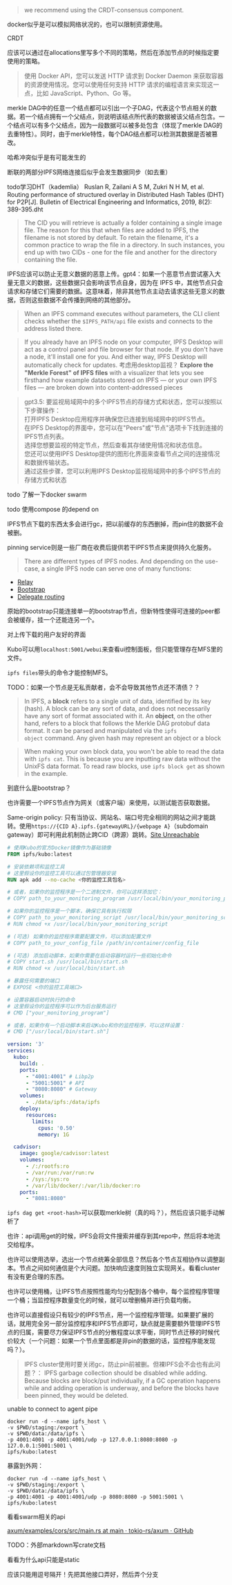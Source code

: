 

>we recommend using the CRDT-consensus component.

docker似乎是可以模拟网络状况的，也可以限制资源使用。

CRDT

应该可以通过在allocations里写多个不同的策略，然后在添加节点的时候指定要使用的策略。

>使用 Docker API，您可以发送 HTTP 请求到 Docker Daemon 来获取容器的资源使用情况。您可以使用任何支持 HTTP 请求的编程语言来实现这一点，比如 JavaScript、Python、Go 等。

merkle DAG中的任意一个结点都可以引出一个子DAG，代表这个节点相关的数据。若一个结点拥有一个父结点，则说明该结点所代表的数据被该父结点包含。一个结点可以有多个父结点，因为一段数据可以被多处包含（体现了merkle DAG的去重特性）。同时，由于merkle特性，每个DAG结点都可以检测其数据是否被篡改。

哈希冲突似乎是有可能发生的

断联的两部分IPFS网络连接后似乎会发生数据同步（如去重）

todo学习DHT（kademlia）  Ruslan R, Zailani A S M, Zukri N H M, et al. Routing performance of structured overlay in Distributed Hash Tables (DHT) for P2P[J]. Bulletin of Electrical Engineering and Informatics, 2019, 8(2): 389-395.dht

>The CID you will retrieve is actually a folder containing a single image file. The reason for this that when files are added to IPFS, the filename is not stored by default. To retain the filename, it's a common practice to wrap the file in a directory. In such instances, you end up with two CIDs - one for the file and another for the directory containing the file.

IPFS应该可以防止无意义数据的恶意上传。gpt4：如果一个恶意节点尝试塞入大量无意义的数据，这些数据只会影响该节点自身，因为在 IPFS 中，其他节点只会请求和存储它们需要的数据。这意味着，除非其他节点主动去请求这些无意义的数据，否则这些数据不会传播到网络的其他部分。

>When an IPFS command executes without parameters, the CLI client checks whether the `$IPFS_PATH/api` file exists and connects to the address listed there.

>If you already have an IPFS node on your computer, IPFS Desktop will act as a control panel and file browser for that node. If you don't have a node, it'll install one for you. And either way, IPFS Desktop will automatically check for updates. 考虑用desktop监视？
>**Explore the "Merkle Forest" of IPFS files** with a visualizer that lets you see firsthand how example datasets stored on IPFS — or your own IPFS files — are broken down into content-addressed pieces

>gpt3.5: 要监视局域网中的多个IPFS节点的存储方式和状态，您可以按照以下步骤操作：  
打开IPFS Desktop应用程序并确保您已连接到局域网中的IPFS节点。  
在IPFS Desktop的界面中，您可以在"Peers"或"节点"选项卡下找到连接的IPFS节点列表。  
选择您想要监视的特定节点，然后查看其存储使用情况和状态信息。  
您还可以使用IPFS Desktop提供的图形化界面来查看节点之间的连接情况和数据传输状态。  
通过这些步骤，您可以利用IPFS Desktop监视局域网中的多个IPFS节点的存储方式和状态

todo 了解一下docker swarm

todo 使用compose 的depend on

IPFS节点下载的东西太多会进行gc，把以前缓存的东西删掉，而pin住的数据不会被删。

pinning service则是一些厂商在收费后提供若干IPFS节点来提供持久化服务。

>There are different types of IPFS nodes. And depending on the use-case, a single IPFS node can serve one of many functions:

- [Relay](https://docs.ipfs.tech/concepts/nodes/#relay)
- [Bootstrap](https://docs.ipfs.tech/concepts/nodes/#bootstrap)
- [Delegate routing](https://docs.ipfs.tech/concepts/nodes/#delegate-routing-node)

原始的bootstrap只能连接单一的bootstrap节点，但新特性使得可连接的peer都会被缓存，挂一个还能连另一个。

对上传下载的用户友好的界面

Kubo可以用`localhost:5001/webui`来查看ui控制面板，但只能管理存在MFS里的文件。

`ipfs files`带头的命令才能控制MFS。

TODO：如果一个节点是无私贡献者，会不会导致其他节点还不清债？？

>In IPFS, a **block** refers to a single unit of data, identified by its key (hash). A block can be any sort of data, and does not necessarily have any sort of format associated with it. An **object**, on the other hand, refers to a block that follows the Merkle DAG protobuf data format. It can be parsed and manipulated via the `ipfs object` command. Any given hash may represent an object or a block

>When making your own block data, you won't be able to read the data with `ipfs cat`. This is because you are inputting raw data without the UnixFS data format. To read raw blocks, use `ipfs block get` as shown in the example.

到底什么是bootstrap？

也许需要一个IPFS节点作为网关（或客户端）来使用，以测试能否获取数据。

Same-origin policy: 只有当协议、网站名、端口号完全相同的网站之间才能跳转。使用`https://{CID A}.ipfs.{gatewayURL}/{webpage A}`（subdomain gateway）即可利用此机制防止跨CID（跨源）跳转。[Site Unreachable](https://en.wikipedia.org/wiki/Same-origin_policy)


```dockerfile
# 使用Kubo的官方Docker镜像作为基础镜像
FROM ipfs/kubo:latest

# 安装依赖项和监控工具
# 这里假设你的监控工具可以通过包管理器安装
RUN apk add --no-cache <你的监控工具包名>

# 或者，如果你的监控程序是一个二进制文件，你可以这样添加它：
# COPY path_to_your_monitoring_program /usr/local/bin/your_monitoring_program

# 如果你的监控程序是一个脚本，确保它具有执行权限
# COPY path_to_your_monitoring_script /usr/local/bin/your_monitoring_script
# RUN chmod +x /usr/local/bin/your_monitoring_script

# (可选) 如果你的监控程序需要配置文件，可以添加配置文件
# COPY path_to_your_config_file /path/in/container/config_file

# (可选) 添加启动脚本，如果你需要在启动容器时运行一些初始化命令
# COPY start.sh /usr/local/bin/start.sh
# RUN chmod +x /usr/local/bin/start.sh

# 暴露任何需要的端口
# EXPOSE <你的监控工具端口>

# 设置容器启动时执行的命令
# 这里假设你的监控程序可以作为后台服务运行
# CMD ["your_monitoring_program"]

# 或者，如果你有一个启动脚本来启动Kubo和你的监控程序，可以这样设置：
# CMD ["/usr/local/bin/start.sh"]
```

```yaml
version: '3'
services:
  kubo:
    build: .
    ports:
      - "4001:4001" # Libp2p
      - "5001:5001" # API
      - "8080:8080" # Gateway
    volumes:
      - ./data/ipfs:/data/ipfs
    deploy:
      resources:
        limits:
          cpus: '0.50'
          memory: 1G

  cadvisor:
    image: google/cadvisor:latest
    volumes:
      - /:/rootfs:ro
      - /var/run:/var/run:rw
      - /sys:/sys:ro
      - /var/lib/docker/:/var/lib/docker:ro
    ports:
      - "8081:8080"
```

`ipfs dag get <root-hash>`可以获取merkle树（真的吗？），然后应该只能手动解析了

也许：api调用get的时候，IPFS会将文件搜索并缓存到其repo中，然后将本地流交给程序。

也许可以使用选举，选出一个节点统筹全部信息？然后各个节点互相协作以调整副本。节点之间如何通信是个大问题。加快响应速度则独立实现网关。看看cluster有没有更合理的东西。

也许可以使用桶，让IPFS节点按照性能均匀分配到各个桶中，每个监控程序管理一个桶；当监控程序数量变化的时候，就可以增删桶并进行负载均衡。

也许可以直接假设只有较少的IPFS节点，用一个监控程序管理。如果要扩展的话，就用完全另一部分监控程序和IPFS节点即可，缺点就是需要额外管理IPFS节点的归属，需要尽力保证IPFS节点的分散程度以求平衡，同时节点迁移的时候代价较大（一个问题：如果一个节点里面都是非pin的数据的话，监控程序能发现吗？）。

>IPFS cluster使用时要关闭gc，防止pin前被删。但裸IPFS会不会也有此问题？： IPFS garbage collection should be disabled while adding. Because blocks are block/put individually, if a GC operation happens while and adding operation is underway, and before the blocks have been pinned, they would be deleted.

unable to connect to agent pipe

```
docker run -d --name ipfs_host \
-v $PWD/staging:/export \
-v $PWD/data:/data/ipfs \
-p 4001:4001 -p 4001:4001/udp -p 127.0.0.1:8080:8080 -p 127.0.0.1:5001:5001 \
ipfs/kubo:latest
```

暴露到外网：
```
docker run -d --name ipfs_host \
-v $PWD/staging:/export \
-v $PWD/data:/data/ipfs \
-p 4001:4001 -p 4001:4001/udp -p 8080:8080 -p 5001:5001 \
ipfs/kubo:latest
```

看看swarm相关的api

[axum/examples/cors/src/main.rs at main · tokio-rs/axum · GitHub](https://github.com/tokio-rs/axum/blob/main/examples/cors/src/main.rs)

TODO：外部markdown写crate文档

看看为什么api只能是static

应该只能用逗号隔开！先把其他接口弄好，然后弄个分支










